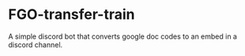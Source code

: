 # FGO-transfer-train
A simple discord bot that converts google doc codes to an embed in a discord channel.
